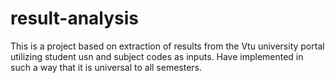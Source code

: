 # result-analysis
This is a project based on extraction of results from the Vtu university portal utilizing student usn and subject codes as inputs. Have implemented in such a way that it is universal to all semesters.
